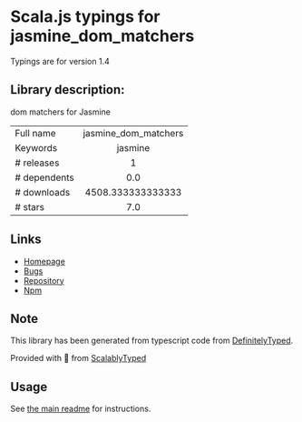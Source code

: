 
# Scala.js typings for jasmine_dom_matchers

Typings are for version 1.4

## Library description:
dom matchers for Jasmine

|                    |                 |
| ------------------ | :-------------: |
| Full name          | jasmine_dom_matchers |
| Keywords           | jasmine |
| # releases         | 1 |
| # dependents       | 0.0 |
| # downloads        | 4508.333333333333 |
| # stars            | 7.0 |

## Links
- [Homepage](http://github.com/charleshansen/jasmine_dom_matchers)
- [Bugs](https://github.com/charleshansen/jasmine_dom_matchers/issues)
- [Repository](https://github.com/charleshansen/jasmine_dom_matchers)
- [Npm](https://www.npmjs.com/package/jasmine_dom_matchers)
    


## Note
This library has been generated from typescript code from [DefinitelyTyped](https://definitelytyped.org).

Provided with :purple_heart: from [ScalablyTyped](https://github.com/oyvindberg/ScalablyTyped)

## Usage
See [the main readme](../../readme.md) for instructions.


